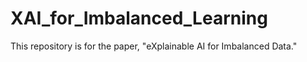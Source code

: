 # XAI_for_Imbalanced_Learning
This repository is for the paper, "eXplainable AI for Imbalanced Data."
